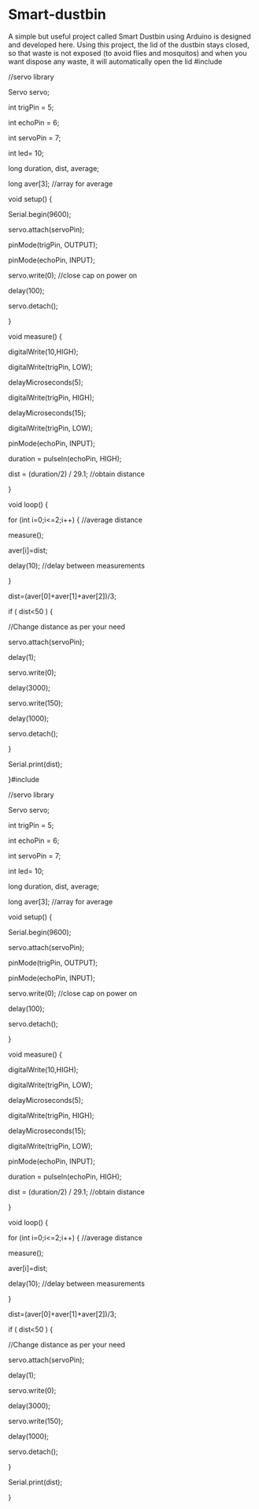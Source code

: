 # Smart-dustbin
A simple but useful project called Smart Dustbin using Arduino is designed and developed here. Using this project, the lid of the dustbin stays closed, so that waste is not exposed (to avoid flies and mosquitos) and when you want dispose any waste, it will automatically open the lid
#include

//servo library

Servo servo;

int trigPin = 5;

int echoPin = 6;

int servoPin = 7;

int led= 10;

long duration, dist, average;

long aver[3]; //array for average

void setup() {

Serial.begin(9600);

servo.attach(servoPin);

pinMode(trigPin, OUTPUT);

pinMode(echoPin, INPUT);

servo.write(0); //close cap on power on

delay(100);

servo.detach();

}

void measure() {

digitalWrite(10,HIGH);

digitalWrite(trigPin, LOW);

delayMicroseconds(5);

digitalWrite(trigPin, HIGH);

delayMicroseconds(15);

digitalWrite(trigPin, LOW);

pinMode(echoPin, INPUT);

duration = pulseIn(echoPin, HIGH);

dist = (duration/2) / 29.1; //obtain distance

}

void loop() {

for (int i=0;i<=2;i++) { //average distance

measure();

aver[i]=dist;

delay(10); //delay between measurements

}

dist=(aver[0]+aver[1]+aver[2])/3;

if ( dist<50 ) {

//Change distance as per your need

servo.attach(servoPin);

delay(1);

servo.write(0);

delay(3000);

servo.write(150);

delay(1000);

servo.detach();

}

Serial.print(dist);

}#include

//servo library

Servo servo;

int trigPin = 5;

int echoPin = 6;

int servoPin = 7;

int led= 10;

long duration, dist, average;

long aver[3]; //array for average

void setup() {

Serial.begin(9600);

servo.attach(servoPin);

pinMode(trigPin, OUTPUT);

pinMode(echoPin, INPUT);

servo.write(0); //close cap on power on

delay(100);

servo.detach();

}

void measure() {

digitalWrite(10,HIGH);

digitalWrite(trigPin, LOW);

delayMicroseconds(5);

digitalWrite(trigPin, HIGH);

delayMicroseconds(15);

digitalWrite(trigPin, LOW);

pinMode(echoPin, INPUT);

duration = pulseIn(echoPin, HIGH);

dist = (duration/2) / 29.1; //obtain distance

}

void loop() {

for (int i=0;i<=2;i++) { //average distance

measure();

aver[i]=dist;

delay(10); //delay between measurements

}

dist=(aver[0]+aver[1]+aver[2])/3;

if ( dist<50 ) {

//Change distance as per your need

servo.attach(servoPin);

delay(1);

servo.write(0);

delay(3000);

servo.write(150);

delay(1000);

servo.detach();

}

Serial.print(dist);

}
